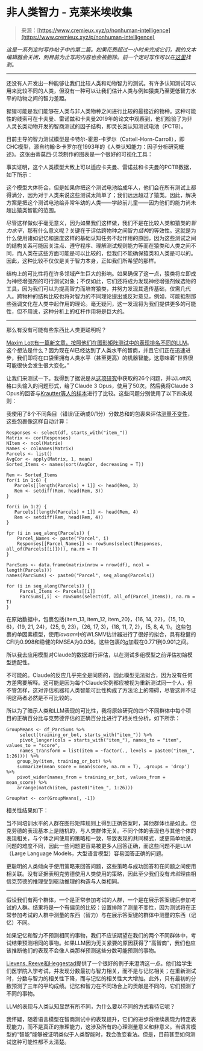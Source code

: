 <!--yml

category: 未分类

date: 2024-05-27 14:42:32

-->

# 非人类智力 - 克莱米埃收集

> 来源：[https://www.cremieux.xyz/p/nonhuman-intelligence](https://www.cremieux.xyz/p/nonhuman-intelligence)

*这是一系列定时写作帖子中的第二篇。如果花费超过一小时来完成它们，我的文本编辑器会关闭，到目前为止写的内容也会被删除。前一个定时写作可以在[这里](https://www.cremieux.xyz/p/what-happens-when-you-use-a-biased)找到。*

* * *

还没有人开发出一种能够让我们比较人类和动物智力的测试。有许多认知测试可以用来比较不同的人类，但没有一种可以让我们估计人类与例如猿类乃至更低智力水平的动物之间的智力差距。

猩猩可能是我们能够在人类与非人类物种之间进行比较的最接近的物种。这种可能性的线索可在卡夫曼、雷诺兹和卡夫曼2019年的论文中观察到，他们检验了为非人灵长类动物开发的智商测试的因子结构，即灵长类认知测试电池（PCTB）。

目前主导的智力测试模型是卡特尔-霍恩-卡罗尔（Cattell-Horn-Carroll），即CHC模型，源自约翰·B·卡罗尔在1993年的《人类认知能力：因子分析研究概述》。这张由蒂莫西·贝茨制作的图表是一个很好的可视化工具：

事实证明，这个人类模型大致上可以适应卡夫曼、雷诺兹和卡夫曼的PCTB数据，如下所示：

这个模型大体符合，但是如果你把这个测试电池给成年人，他们会在所有测试上都得满分，因为对于人类来说这些测试太简单了；我们远远超过了猿类。因此，解决方案是把这个测试电池给非常年幼的人类——学龄前儿童——因为他们的能力尚未超出猿类智能的范围。

尽管这样做似乎毫无意义，因为如果我们这样做，我们不是在比较人类和猿类的*智力水平*，那有什么意义呢？关键在于评估跨物种之间智力*结构*的等效性。这就是为什么使用诸如记忆和速度这样的基础认知任务不起作用的原因，因为这些测试之间的结构关系可能因关注点、遵守程序、理解测试规则能力等而在猿类和人类之间不同，而人类在这些方面可能是可以比较的，但我们不能确保猿类和人类是可以的。因此，这种比较不仅仅是关于智力本身，正如我们所希望的那样。

结构上的可比性将在许多领域产生巨大的影响。如果确保了这一点，猿类将立即成为神经增强剂的可行测试对象；不仅如此，它们还将成为发现神经增强剂候选物的工具，因为我们可以为提高智力而培育猿类，并努力发现其遗传基础，仅需几代人。跨物种的结构比较也将对智力的不同理论提出或反对意见，例如，可能抵制那些强调文化在人类中起作用的理论。毫无疑问，这一发现将为我们提供更多的可能性，但不用说，这种分析上的杠杆作用将是巨大的。

* * *

那么有没有可能有些东西比人类更聪明呢？

[Maxim Lott有一篇新文章，按照他们在图形矩阵测试中的表现排名不同的LLM](https://www.maximumtruth.org/p/ais-ranked-by-iq-ai-passes-100-iq)。这个想法是什么？因为现在AI已经达到了人类水平的智商，并且它们正在迅速进步，我们即将在口袋里拥有人类水平（甚至更高）的机器智能，这意味着“世界很可能很快会发生很大变化。”

让我们来测试一下。我得到了据说是从[这项研究](https://www.frontiersin.org/journals/psychology/articles/10.3389/fpsyg.2021.619440/full)中获取的26个问题，并以Lott风格口头输入的问题形式，给了Claude 3 Opus，使用了50次。然后我将Claude 3 Opus的回答与[Krautter等人的样本](https://osf.io/nc3us/)进行了比较。这些问题分别使用了以下四条规则：

我使用了8个不同条目（错误/正确或0/1分）分数总和的包裹来评估[测量不变性](https://www.cremieux.xyz/i/141076378/measurement-invariance)，这些包裹像这样自动计算：

```
Responses <- select(df, starts_with("item_"))
Matrix <- cor(Responses)
NItem <- ncol(Matrix)
Names <- colnames(Matrix)
Parcels <- list()
AvgCor <- apply(Matrix, 1, mean)
Sorted_Items <- names(sort(AvgCor, decreasing = T))

Rem <- Sorted_Items
for(i in 1:6) {
   Parcels[[length(Parcels) + 1]] <- head(Rem, 3)
   Rem <- setdiff(Rem, head(Rem, 3))
}

for(i in 1:2) {
   Parcels[[length(Parcels) + 1]] <- head(Rem, 4)
   Rem <- setdiff(Rem, head(Rem, 4))
}

fpr (i in seq_along(Parcels)) {
    Parcel_Names <- paste("Parcel", i)
    Responses[[Parcel_Names]] <- rowSums(select(Responses, all_of(Parcels[[i]]))), na.rm = T)
}

ParcSums <- data.frame(matrix(nrow = nrow(df), ncol = length(Parcels)))
names(ParcSums) <- paste0("Parcel", seq_along(Parcels))

for (i in seq_along(Parcels)) { 
     Parcel_Items <- Parcels[[i]]
     ParcSums[,i] <- rowSums(select(df, all_of(Parcel_Items)), na.rm = T)
}
```

在原始数据中，包裹包括{item_13, item_12, item_20}，{16, 14, 22}，{15, 10, 6}，{19, 21, 24}，{25, 9, 23}，{26, 17, 3}，{18, 11, 7, 2}，{5, 8, 4, 1}。这些包裹的单因素模型，使用*lavaan*中的WLSMV估计器进行了很好的拟合，具有稳健的CFI为0.998和稳健的RMSEA为0.036。这些包裹的*g*加载在0.771到0.901之间。

所以我去应用模型对Claude的数据进行评估，以在测试多组模型之前评估初始模型适配性。

不可能的。Claude的反应几乎完全是同质的，因此模型无法拟合，因为没有任何方差需要解释。这可能是因为每个Claude实例都应被视为重新测试同一个人，但不管怎样，这对评估机器和人类智能可比性构成了方法论上的障碍，尽管这并不证明这两者必然是不可比较的。

所以为了暗示人类和LLM表现的可比性，我将原始研究的四个不同群体中每个项目的正确百分比与克劳德评估的正确百分比进行了相关性分析，如下所示：

```
GroupMeans <- df_ParcSums %>% 
     select(training_or_bot, starts_with("item_")) %>%
     pivot_longer(cols = starts_with("item_"), names_to = "item", values_to = "score",
     names_transform = list(item = ~factor(., levels = paste0("item_", 1:26)))) %>%
    group_by(item, training_or_bot) %>%
    summarize(mean_score = mean(score, na.rm = T), .groups = 'drop') %>%
    pivot_wider(names_from = training_or_bot, values_from = mean_score) %>%
    arrange(match(item, paste0("item_", 1:26)))

GroupMat <- cor(GroupMeans[, -1])
```

相关性结果如下：

当不同培训水平的人群在图形矩阵规则上得到正确答案时，其他群体也是如此。但克劳德的表现基本上是随机的，与人类群体无关。不同个体的表现也与其他个体的表现相关，与个体之间使用的策略相一致，导致表现的共同模式，或更简单地说，问题的难度不同，因此一些问题更容易被更多人回答正确，而这些问题不是LLM（Large Language Models，大型语言模型）容易回答正确的问题。

更聪明的人类倾向于使用策略来回答问题，这些策略与成功回答和在问题之间使用相关联。没有证据表明克劳德使用人类使用的策略，因此至少我们没有*先验*理由相信克劳德的推理受到驱动推理的构造与人类相同。

* * *

假设我们有两个群体，一个是正常参加考试的人群，一个是在展示答案键后参加考试的人群。结果将是一个有偏见的比较：设置排除了测量不变性，因为测试将在正常参加考试的人群中测量的东西（智力）与在展示答案键的群体中测量的东西（记忆）不同。

如果记忆和智力不预测相同的事物，我们不应该期望在我们的两个不同群体中，考试结果预测相同的事物。如果LLM因为无关紧要的原因获得了“高智商”，我们也应该推断他们的表现不会像人类那样预测这些分数可能预测的事物。

[Lievens, Reeve和Heggestad](https://psycnet.apa.org/doiLanding?doi=10.1037%2F0021-9010.92.6.1672)提供了一个很好的例子来澄清这一点。他们给学生们医学院入学考试，并发现分数最初与智力相关，而不是与记忆相关；在重新测试时，分数与智力的相关性下降，而与记忆的相关性大大增加。此外，只有最初的分数预测了三年的平均成绩。记忆和智力在不同场合上的贡献是不同的，它们预测了不同的事物。

LLM的表现与人类认知显然有所不同，为什么要以不同的方式看待它呢？

我怀疑，随着语言模型在智商测试中的表现提升，它们的进步将继续表现为特定表现能力，而不是真正的推理能力，这涉及所有的心理测量意义和非意义。当语言模型的“智能”能够被证明类似于人类智能时，我会改变看法。但是，目前甚至如何测试这种可能性都不太清楚。
